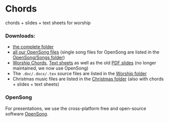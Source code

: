 # Chords
chords + slides + text sheets for worship

### Downloads:

* [the complete folder](https://github.com/brry/chords/archive/master.zip)  
* [all our OpenSong files](https://minhaskamal.github.io/DownGit/#/home?url=https://github.com/brry/chords/tree/master/OpenSong)
(single song files for OpenSong are listed in the 
[OpenSong/Songs folder](https://github.com/brry/chords/tree/master/OpenSong/Songs))  
* [Worship Chords](https://github.com/brry/chords/raw/master/Worship/Worship_Chords.pdf),
[Text sheets](https://github.com/brry/chords/raw/master/Worship/Worship_Text.pdf) as well as the old
[PDF slides](https://github.com/brry/chords/raw/master/Worship/Worship_slides.pdf) (no longer maintained, we now use OpenSong)
* The `.doc/.docx/.tex` source files are listed in the [Worship folder](https://github.com/brry/chords/tree/master/Worship)
* Christmas music files are listed in the 
[Christmas folder](https://github.com/brry/chords/tree/master/Christmas) (also with chords + slides + text sheets)


### OpenSong

For presentations, we use the cross-platform free and open-source software [OpenSong](http://www.opensong.org/).
